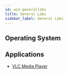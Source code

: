 ```yaml
---
id: win-generallabs
title: General Labs
sidebar_label: General Labs
---
```


## Operating System


## Applications
* [VLC Media Player](software-win-vlc.md)
